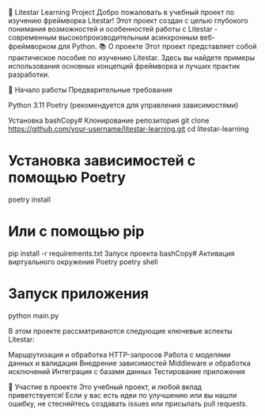 🌟 Litestar Learning Project
Добро пожаловать в учебный проект по изучению фреймворка Litestar! Этот проект создан с целью глубокого понимания возможностей и особенностей работы с Litestar - современным высокопроизводительным асинхронным веб-фреймворком для Python.
📚 О проекте
Этот проект представляет собой практическое пособие по изучению Litestar. Здесь вы найдете примеры использования основных концепций фреймворка и лучших практик разработки.

🚀 Начало работы
Предварительные требования

Python 3.11
Poetry (рекомендуется для управления зависимостями)

Установка
bashCopy# Клонирование репозитория
git clone https://github.com/your-username/litestar-learning.git
cd litestar-learning

# Установка зависимостей с помощью Poetry
poetry install

# Или с помощью pip
pip install -r requirements.txt
Запуск проекта
bashCopy# Активация виртуального окружения Poetry
poetry shell

# Запуск приложения
python main.py

В этом проекте рассматриваются следующие ключевые аспекты Litestar:

Маршрутизация и обработка HTTP-запросов
Работа с моделями данных и валидация
Внедрение зависимостей
Middleware и обработка исключений
Интеграция с базами данных
Тестирование приложения

🤝 Участие в проекте
Это учебный проект, и любой вклад приветствуется! Если у вас есть идеи по улучшению или вы нашли ошибку, не стесняйтесь создавать issues или присылать pull requests.
